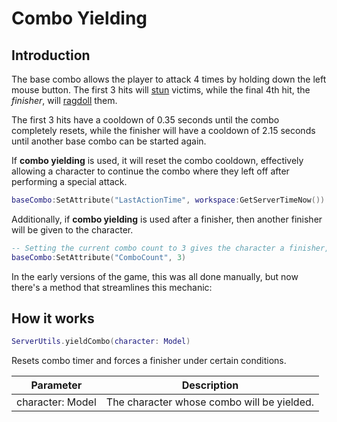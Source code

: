 # Combo Yielding

## Introduction

The base combo allows the player to attack 4 times by holding down the left mouse button. The first 3 hits will [stun](stun.md) victims, while the final 4th hit, the *finisher*, will [ragdoll](ragdoll.md) them.

The first 3 hits have a cooldown of 0.35 seconds until the combo completely resets, while the finisher will have a cooldown of 2.15 seconds until another base combo can be started again.

If **combo yielding** is used, it will reset the combo cooldown, effectively allowing a character to continue the combo where they left off after performing a special attack.

```lua
baseCombo:SetAttribute("LastActionTime", workspace:GetServerTimeNow())
```

Additionally, if **combo yielding** is used after a finisher, then another finisher will be given to the character.

```lua
-- Setting the current combo count to 3 gives the character a finisher, as the base combo adds to where it left off.
baseCombo:SetAttribute("ComboCount", 3)
```

In the early versions of the game, this was all done manually, but now there's a method that streamlines this mechanic:

## How it works

```lua
ServerUtils.yieldCombo(character: Model)
```

Resets combo timer and forces a finisher under certain conditions.

| Parameter        | Description                                |
| ---------------- | ------------------------------------------ |
| character: Model | The character whose combo will be yielded. |